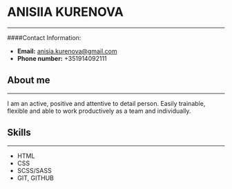# ANISIIA KURENOVA
******
####Contact Information:
* **Email:** anisia.kurenova@gmail.com
* **Phone number:** +351914092111
## About me
*****
I am an active, positive and attentive to detail person. Easily trainable, flexible and able to work productively as a team and individually.


## Skills
******

* HTML
* CSS
* SCSS/SASS
* GIT, GITHUB

